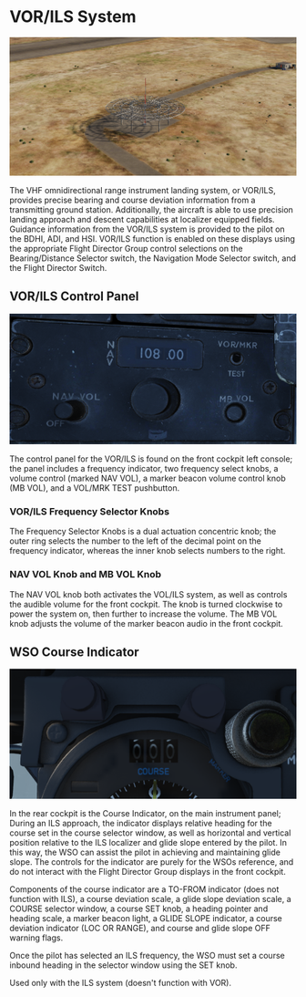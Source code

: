 # VOR/ILS System

![ext_vor_ils_beacon](../../img/ext_vor_ils_beacon.png)

The VHF omnidirectional range instrument landing system, or VOR/ILS, provides
precise bearing and course deviation information from a transmitting ground
station. Additionally, the aircraft is able to use precision landing approach
and descent capabilities at localizer equipped fields. Guidance information from
the VOR/ILS system is provided to the pilot on the BDHI, ADI, and HSI. VOR/ILS
function is enabled on these displays using the appropriate Flight Director
Group control selections on the Bearing/Distance Selector switch, the Navigation
Mode Selector switch, and the Flight Director Switch.

## VOR/ILS Control Panel

![pilot_vor_ils_panel](../../img/pilot_vor_ils_panel.png)

The control panel for the VOR/ILS is found on the front cockpit left console;
the panel includes a frequency indicator, two frequency select knobs, a volume
control (marked NAV VOL), a marker beacon volume control knob (MB VOL), and a
VOL/MRK TEST pushbutton.

### VOR/ILS Frequency Selector Knobs

The Frequency Selector Knobs is a dual actuation concentric knob; the outer ring
selects the number to the left of the decimal point on the frequency indicator,
whereas the inner knob selects numbers to the right.

### NAV VOL Knob and MB VOL Knob

The NAV VOL knob both activates the VOL/ILS system, as well as controls the
audible volume for the front cockpit. The knob is turned clockwise to power the
system on, then further to increase the volume. The MB VOL knob adjusts the
volume of the marker beacon audio in the front cockpit.

## WSO Course Indicator

![wso_course_indicator](../../img/wso_course.png)

In the rear cockpit is the Course Indicator, on the main instrument panel; During
an ILS approach, the indicator displays relative heading for the course set in the
course selector window, as well as horizontal and vertical position relative to
the ILS localizer and glide slope entered by the pilot. In this way, the WSO can
assist the pilot in achieving and maintaining glide slope. The controls for the
indicator are purely for the WSOs reference, and do not interact with the Flight
Director Group displays in the front cockpit.

Components of the course indicator are a TO-FROM indicator (does not function
with ILS), a course deviation scale, a glide slope deviation scale, a COURSE
selector window, a course SET knob, a heading pointer and heading scale, a
marker beacon light, a GLIDE SLOPE indicator, a course deviation indicator (LOC
OR RANGE), and course and glide slope OFF warning flags.

Once the pilot has selected an ILS frequency, the WSO must set a course inbound
heading in the selector window using the SET knob.

Used only with the ILS system (doesn't function with VOR).
